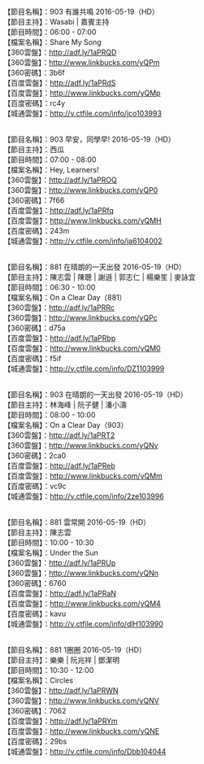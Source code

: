 <br>【節目名稱】：903 有誰共鳴 2016-05-19（HD） 
<br>【節目主持】：Wasabi | 嘉賓主持
<br>【節目時間】：06:00 - 07:00 
<br>【檔案名稱】：Share My Song
<br>【360雲盤】：http://adf.ly/1aPRQD
<br>【360雲盤】：http://www.linkbucks.com/yQPm
<br>【360密碼】：3b6f
<br>【百度雲盤】：http://adf.ly/1aPRdS
<br>【百度雲盤】：http://www.linkbucks.com/yQMp
<br>【百度密碼】：rc4y
<br>【城通雲盤】：http://v.ctfile.com/info/jco103993

<br>【節目名稱】：903 早安，同學早! 2016-05-19（HD）
<br>【節目主持】：西瓜
<br>【節目時間】：07:00 - 08:00
<br>【檔案名稱】：Hey, Learners!
<br>【360雲盤】：http://adf.ly/1aPROQ
<br>【360雲盤】：http://www.linkbucks.com/yQP0
<br>【360密碼】：7f66
<br>【百度雲盤】：http://adf.ly/1aPRfq
<br>【百度雲盤】：http://www.linkbucks.com/yQMH
<br>【百度密碼】：243m
<br>【城通雲盤】：http://v.ctfile.com/info/ja6104002

<br>【節目名稱】：881 在晴朗的一天出發 2016-05-19（HD）
<br>【節目主持】：陳志雲 | 陳聰 | 謝遜 | 郭志仁 | 楊樂笙 | 麥詠宜
<br>【節目時間】：06:30 - 10:00
<br>【檔案名稱】：On a Clear Day（881）
<br>【360雲盤】：http://adf.ly/1aPRRc
<br>【360雲盤】：http://www.linkbucks.com/yQPc
<br>【360密碼】：d75a
<br>【百度雲盤】：http://adf.ly/1aPRbp
<br>【百度雲盤】：http://www.linkbucks.com/yQM0
<br>【百度密碼】：f5if
<br>【城通雲盤】：http://v.ctfile.com/info/DZ1103999

<br>【節目名稱】：903 在晴朗的一天出發 2016-05-19（HD）
<br>【節目主持】：林海峰 | 阮子健 | 潘小濤
<br>【節目時間】：08:00 - 10:00
<br>【檔案名稱】：On a Clear Day（903）
<br>【360雲盤】：http://adf.ly/1aPRT2
<br>【360雲盤】：http://www.linkbucks.com/yQNv
<br>【360密碼】：2ca0
<br>【百度雲盤】：http://adf.ly/1aPReb
<br>【百度雲盤】：http://www.linkbucks.com/yQMm
<br>【百度密碼】：vc9c
<br>【城通雲盤】：http://v.ctfile.com/info/2ze103996

<br>【節目名稱】：881 雲常開 2016-05-19（HD）
<br>【節目主持】：陳志雲
<br>【節目時間】：10:00 - 10:30
<br>【檔案名稱】：Under the Sun
<br>【360雲盤】：http://adf.ly/1aPRUp
<br>【360雲盤】：http://www.linkbucks.com/yQNn
<br>【360密碼】：6760
<br>【百度雲盤】：http://adf.ly/1aPRaN
<br>【百度雲盤】：http://www.linkbucks.com/yQM4
<br>【百度密碼】：kavu
<br>【城通雲盤】：http://v.ctfile.com/info/dlH103990

<br>【節目名稱】：881 1圈圈 2016-05-19（HD）
<br>【節目主持】：樂樂 | 阮兆祥 | 鄧潔明
<br>【節目時間】：10:30 - 12:00
<br>【檔案名稱】：Circles
<br>【360雲盤】：http://adf.ly/1aPRWN
<br>【360雲盤】：http://www.linkbucks.com/yQNV
<br>【360密碼】：7062
<br>【百度雲盤】：http://adf.ly/1aPRYm
<br>【百度雲盤】：http://www.linkbucks.com/yQNE
<br>【百度密碼】：29bs
<br>【城通雲盤】：http://v.ctfile.com/info/Dbb104044
